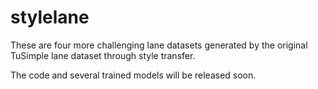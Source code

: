 # stylelane
These are four more challenging lane datasets generated by the original TuSimple lane dataset through style transfer.

The code and several trained models will be released soon.
